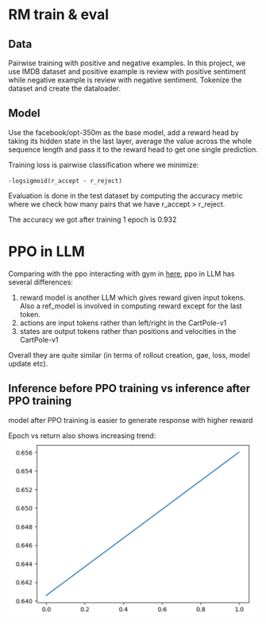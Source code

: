# RM train & eval

## Data
Pairwise training with positive and negative examples.
In this project, we use IMDB dataset and positive example is review with positive sentiment while negative example is review with negative sentiment.
Tokenize the dataset and create the dataloader.

## Model
Use the facebook/opt-350m as the base model, add a reward head by taking its hidden state in the last layer, average the value across the whole sequence length and pass it to the reward head to get one single prediction.

Training loss is pairwise classification where we minimize:

`-logsigmoid(r_accept - r_reject)`

Evaluation is done in the test dataset by computing the accuracy metric where we check how many pairs that we have r_accept > r_reject.

The accuracy we got after training 1 epoch is 0.932

# PPO in LLM
Comparing with the ppo interacting with gym in [here](https://github.com/tigermlt/LLM_practice/blob/main/pure_ppo_from_scratch/ppo.py), ppo in LLM has several differences:
1. reward model is another LLM which gives reward given input tokens. Also a ref_model is involved in computing reward except for the last token.
2. actions are input tokens rather than left/right in the CartPole-v1
3. states are output tokens rather than positions and velocities in the CartPole-v1

Overall they are quite similar (in terms of rollout creation, gae, loss, model update etc).


## Inference before PPO training vs inference after PPO training
model after PPO training is easier to generate response with higher reward

Epoch vs return also shows increasing trend:
![epoch vs return](img/epoch_vs_return.png)